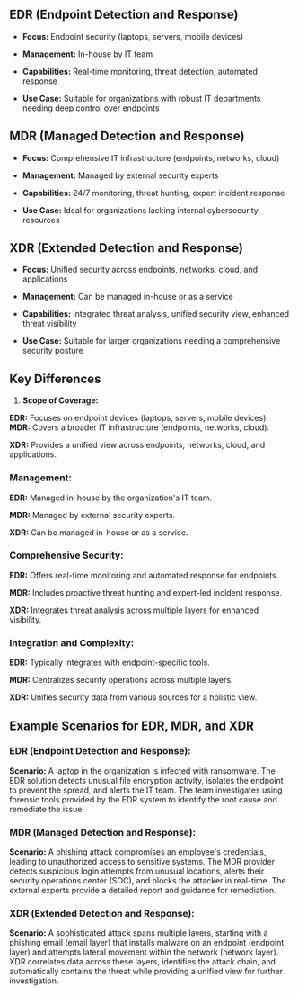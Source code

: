 ## EDR (Endpoint Detection and Response)

- **Focus:** Endpoint security (laptops, servers, mobile devices)
    
- **Management:** In-house by IT team
    
- **Capabilities:** Real-time monitoring, threat detection, automated response
    
- **Use Case:** Suitable for organizations with robust IT departments needing deep control over endpoints
    

## MDR (Managed Detection and Response)

- **Focus:** Comprehensive IT infrastructure (endpoints, networks, cloud)
    
- **Management:** Managed by external security experts
    
- **Capabilities:** 24/7 monitoring, threat hunting, expert incident response
    
- **Use Case:** Ideal for organizations lacking internal cybersecurity resources
    

## XDR (Extended Detection and Response)

- **Focus:** Unified security across endpoints, networks, cloud, and applications
    
- **Management:** Can be managed in-house or as a service
    
- **Capabilities:** Integrated threat analysis, unified security view, enhanced threat visibility
    
- **Use Case:** Suitable for larger organizations needing a comprehensive security posture

## Key Differences

1. **Scope of Coverage:**
   
**EDR:** Focuses on endpoint devices (laptops, servers, mobile devices).      
**MDR:** Covers a broader IT infrastructure (endpoints, networks, cloud).

**XDR:** Provides a unified view across endpoints, networks, cloud, and applications.

### Management:
   
**EDR:** Managed in-house by the organization's IT team.

**MDR:** Managed by external security experts.

**XDR:** Can be managed in-house or as a service.
### Comprehensive Security:

**EDR:** Offers real-time monitoring and automated response for endpoints.

**MDR:** Includes proactive threat hunting and expert-led incident response.

**XDR:** Integrates threat analysis across multiple layers for enhanced visibility.
### Integration and Complexity:
   
**EDR:** Typically integrates with endpoint-specific tools.
 
**MDR:** Centralizes security operations across multiple layers.

**XDR:** Unifies security data from various sources for a holistic view.    


## Example Scenarios for EDR, MDR, and XDR

### EDR (Endpoint Detection and Response):
    
**Scenario:** A laptop in the organization is infected with ransomware. The EDR solution detects unusual file encryption activity, isolates the endpoint to prevent the spread, and alerts the IT team. The team investigates using forensic tools provided by the EDR system to identify the root cause and remediate the issue.

### MDR (Managed Detection and Response):
   
**Scenario:** A phishing attack compromises an employee's credentials, leading to unauthorized access to sensitive systems. The MDR provider detects suspicious login attempts from unusual locations, alerts their security operations center (SOC), and blocks the attacker in real-time. The external experts provide a detailed report and guidance for remediation.

### XDR (Extended Detection and Response):
   
**Scenario:** A sophisticated attack spans multiple layers, starting with a phishing email (email layer) that installs malware on an endpoint (endpoint layer) and attempts lateral movement within the network (network layer). XDR correlates data across these layers, identifies the attack chain, and automatically contains the threat while providing a unified view for further investigation.
